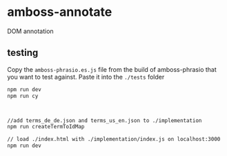 # amboss-annotate
DOM annotation

## testing
Copy the `amboss-phrasio.es.js` file from the build of amboss-phrasio that you want to test against.
Paste it into the `./tests` folder
```sh
npm run dev
npm run cy



//add terms_de_de.json and terms_us_en.json to ./implementation
npm run createTermToIdMap

// load ./index.html with ./implementation/index.js on localhost:3000
npm run dev
```
